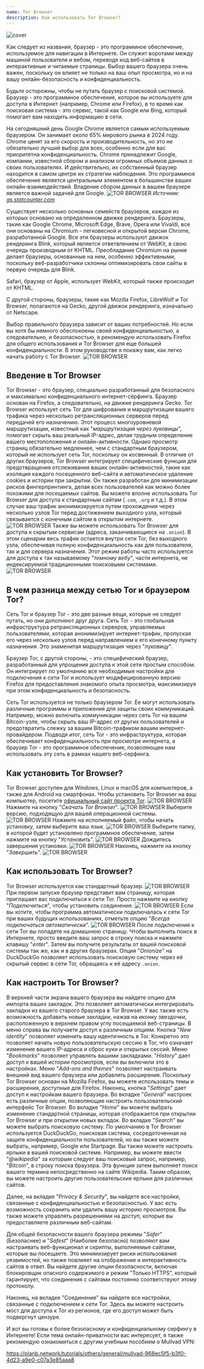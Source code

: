 ```yaml
---
name: Tor Browser
description: Как использовать Tor Browser?
---
```

![cover](assets/cover.webp)

Как следует из названия, браузер - это программное обеспечение, используемое для навигации в Интернете. Он служит воротами между машиной пользователя и вебом, переводя код веб-сайтов в интерактивные и читаемые страницы. Выбор вашего браузера очень важен, поскольку он влияет не только на ваш опыт просмотра, но и на вашу онлайн-безопасность и конфиденциальность.

Будьте осторожны, чтобы не путать браузер с поисковой системой. Браузер - это программное обеспечение, которое вы используете для доступа в Интернет (например, Chrome или Firefox), в то время как поисковая система - это сервис, такой как Google или Bing, который помогает вам находить информацию в сети.

На сегодняшний день Google Chrome является самым используемым браузером. Он занимает около 65% мирового рынка в 2024 году. Chrome ценят за его скорость и производительность, но это не обязательно лучший выбор для всех, особенно если для вас приоритетна конфиденциальность. Chrome принадлежит Google, компании, известной сбором и анализом огромных объемов данных о своих пользователях. И действительно, их собственный браузер находится в самом центре их стратегии наблюдения. Это программное обеспечение является центральным элементом в большинстве ваших онлайн-взаимодействий. Владение сбором данных в вашем браузере является важной задачей для Google.
![TOR BROWSER](assets/notext/01.webp)
*Источник: [gs.statcounter.com](https://gs.statcounter.com/browser-market-share)*

Существует несколько основных семейств браузеров, каждое из которых основано на определенном движке рендеринга. Браузеры, такие как Google Chrome, Microsoft Edge, Brave, Opera или Vivaldi, все они основаны на Chromium - легковесной и открытой версии Chrome, разработанной Google. Все эти браузеры используют движок рендеринга Blink, который является ответвлением от WebKit, в свою очередь производным от KHTML. Преобладание Chromium на рынке делает браузеры, основанные на нем, особенно эффективными, поскольку веб-разработчики склонны оптимизировать свои сайты в первую очередь для Blink.

Safari, браузер от Apple, использует WebKit, который также происходит от KHTML.

С другой стороны, браузеры, такие как Mozilla Firefox, LibreWolf и Tor Browser, полагаются на Gecko, другой движок рендеринга, изначально от Netscape.

Выбор правильного браузера зависит от ваших потребностей. Но если вы хотя бы немного обеспокоены своей конфиденциальностью, а следовательно, и безопасностью, я рекомендую использовать Firefox для общего использования и Tor Browser для еще большей конфиденциальности. В этом руководстве я покажу вам, как легко начать работу с Tor Browser.
![TOR BROWSER](assets/notext/02.webp)

## Введение в Tor Browser

Tor Browser - это браузер, специально разработанный для безопасного и максимально конфиденциального интернет-сёрфинга. Браузер основан на Firefox, а следовательно, на движке рендеринга Gecko.
Tor Browser использует сеть Tor для шифрования и маршрутизации вашего трафика через несколько ретрансляционных серверов перед передачей его назначению. Этот процесс многоуровневой маршрутизации, известный как "*маршрутизация через луковицы*", помогает скрыть ваш реальный IP-адрес, делая трудным определение вашего местоположения и онлайн-активности. Однако просмотр страниц обязательно медленнее, чем с стандартным браузером, который не использует сеть Tor, поскольку он косвенный.
В отличие от других браузеров, Tor Browser интегрирует специфические функции для предотвращения отслеживания ваших онлайн-активностей, такие как изоляция каждого посещенного веб-сайта и автоматическое удаление cookies и истории при закрытии. Он также разработан для минимизации рисков фингерпринтинга, делая всех пользователей как можно более похожими для посещаемых сайтов.
Вы можете вполне использовать Tor Browser для доступа к стандартным сайтам (`.com`, `.org` и т.д.). В этом случае ваш трафик анонимизируется путем прохождения через несколько узлов Tor перед достижением выходного узла, который связывается с конечным сайтом в открытом интернете.
![TOR BROWSER](assets/notext/03.webp)
Также вы можете использовать Tor Browser для доступа к скрытым сервисам (адреса, заканчивающиеся на `.onion`). В этом сценарии весь трафик остается внутри сети Tor, без выходного узла, обеспечивая полную конфиденциальность как для пользователя, так и для сервера назначения. Этот режим работы часто используется для доступа к так называемому "*темному вебу*", части интернета, не индексируемой традиционными поисковыми системами.
![TOR BROWSER](assets/notext/04.webp)

## В чем разница между сетью Tor и браузером Tor?

Сеть Tor и браузер Tor - это две разные вещи, которые не следует путать, но они дополняют друг друга. Сеть Tor - это глобальная инфраструктура ретрансляционных серверов, управляемых пользователями, которая анонимизирует интернет-трафик, пропуская его через несколько узлов перед направлением к его конечному пункту назначения. Это знаменитая маршрутизация через "луковицу".

Браузер Tor, с другой стороны, - это специфический браузер, разработанный для упрощения доступа к этой сети простым способом. Он интегрирует по умолчанию все необходимые настройки для подключения к сети Tor и использует модифицированную версию Firefox для предоставления знакомого опыта просмотра, максимизируя при этом конфиденциальность и безопасность.

Сеть Tor используется не только браузером Tor. Ее могут использовать различные программы и приложения для защиты своих коммуникаций. Например, можно включить коммуникации через сеть Tor на вашем Bitcoin-узле, чтобы скрыть ваш IP-адрес от других пользователей и предотвратить слежку за вашим Bitcoin-трафиком вашим интернет-провайдером.
Подводя итог, сеть Tor - это инфраструктура, которая обеспечивает конфиденциальность при просмотре интернета, а браузер Tor - это программное обеспечение, позволяющее нам использовать эту сеть в рамках нашего веб-серфинга.

## Как установить Tor Browser?

Tor Browser доступен для Windows, Linux и macOS для компьютеров, а также для Android на смартфонах. Чтобы установить Tor Browser на ваш компьютер, посетите [официальный сайт проекта Tor](https://www.torproject.org/).
![TOR BROWSER](assets/notext/05.webp)
Нажмите на кнопку "*Скачать Tor Browser*".
![TOR BROWSER](assets/notext/06.webp)
Выберите версию, подходящую для вашей операционной системы.
![TOR BROWSER](assets/notext/07.webp)
Нажмите на исполняемый файл, чтобы начать установку, затем выберите ваш язык.
![TOR BROWSER](assets/notext/08.webp)
Выберите папку, в которой будет установлено программное обеспечение, затем нажмите на кнопку "*Установить*".
![TOR BROWSER](assets/notext/09.webp)
Дождитесь завершения установки.
![TOR BROWSER](assets/notext/10.webp)
Наконец, нажмите на кнопку "*Завершить*".
![TOR BROWSER](assets/notext/11.webp)

## Как использовать Tor Browser?

Tor Browser используется как стандартный браузер.
![TOR BROWSER](assets/notext/12.webp)
При первом запуске браузер представит вам страницу, которая приглашает вас подключиться к сети Tor. Просто нажмите на кнопку "*Подключиться*", чтобы установить соединение.
![TOR BROWSER](assets/notext/13.webp)
Если вы хотите, чтобы программа автоматически подключалась к сети Tor при ваших будущих использованиях, отметьте опцию "*Всегда подключаться автоматически*".
![TOR BROWSER](assets/notext/14.webp)
После подключения к сети Tor вы попадете на домашнюю страницу.
Чтобы выполнить поиск в Интернете, просто введите ваш запрос в строку поиска и нажмите клавишу "*enter*".
Затем вы получите результаты от вашей поисковой системы так же, как и в других браузерах.
Опция "*Onionize*" на DuckDuckGo позволяет использовать поисковую систему через её скрытый сервис в сети Tor, обращаясь к её адресу `.onion`.

## Как настроить Tor Browser?

В верхней части экрана вашего браузера вы найдете опцию для импорта ваших закладок. Это позволяет автоматически интегрировать закладки из вашего старого браузера в Tor Browser.
У вас также есть возможность добавить новые закладки, нажав на иконку звездочки, расположенную в верхнем правом углу посещаемой веб-страницы.
В меню справа вы получаете доступ к различным опциям.
Кнопка "*New identity*" позволяет изменить вашу идентичность в Tor. Конкретно это позволяет начать новую пользовательскую сессию в Tor, что означает изменение вашего IP-адреса и сброс куки и открытых сессий.
Меню "*Bookmarks*" позволяет управлять вашими закладками.
"*History*" дает доступ к вашей истории просмотров, если вы включили это в настройках.
Меню "*Add-ons and themes*" позволяет настраивать внешний вид вашего браузера или добавлять расширения. Поскольку Tor Browser основан на Mozilla Firefox, вы можете использовать темы и расширения, доступные для Firefox.
Наконец, кнопка "*Settings*" дает доступ к настройкам вашего браузера.
Во вкладке "*General*" настроек есть различные опции, позволяющие настроить пользовательский интерфейс Tor Browser.
Во вкладке "*Home*" вы можете выбрать изменение стандартной страницы, которая отображается при открытии Tor Browser и при открытии новых вкладок.
Во вкладке "*Search*" вы можете выбрать поисковую систему. По умолчанию в Tor Browser используется DuckDuckGo, поисковая система, сосредоточенная на защите конфиденциальности пользователей, но вы также можете выбрать, например, Google или Startpage.
Вы также можете настроить ярлыки в вашей поисковой системе.
Например, вы можете ввести "*@wikipedia*" за которым следует ваш поисковый запрос, например, "*Bitcoin*", в строку поиска браузера.
Эта функция затем выполняет поиск вашего термина непосредственно на сайте Wikipedia.
Таким образом, вы можете настроить другие пользовательские ярлыки для различных сайтов.

Далее, на вкладке "*Privacy & Security*", вы найдете все настройки, связанные с конфиденциальностью и безопасностью.
У вас есть возможность сохранить или удалить вашу историю просмотров.
Вы также можете управлять разрешениями на доступ, которые вы предоставляете различным веб-сайтам.

Для общей безопасности вашего браузера режимы "*Safer*" (Безопаснее) и "*Safest*" (Наиболее безопасно) позволяют вам настраивать веб-функционал и скрипты, выполняемые сайтами, которые вы посещаете. Это минимизирует риски использования уязвимостей, но также повлияет на отображение и интерактивность сайтов в ответ. Вы найдете другие опции безопасности, включая блокировщик опасного содержимого и режим "Только HTTPS", который гарантирует, что соединения с сайтами постоянно соответствуют этому протоколу.

Наконец, на вкладке "Соединение" вы найдете все настройки, связанные с подключением к сети Tor. Здесь вы можете настроить мост для доступа к Tor из регионов, где его доступ может быть подвергнут цензуре.

И вот вы готовы к более безопасному и конфиденциальному серфингу в Интернете! Если тема онлайн-приватности вас интересует, я также рекомендую ознакомиться с другим учебным пособием о Mullvad VPN:

https://planb.network/tutorials/others/general/mullvad-968ec5f5-b3f0-4d23-a9e0-c07a3e85aaa8
